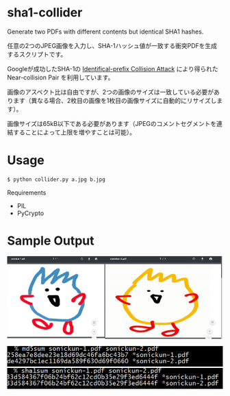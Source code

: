 # sha1-collider
Generate two PDFs with different contents but identical SHA1 hashes.

任意の2つのJPEG画像を入力し、SHA-1ハッシュ値が一致する衝突PDFを生成するスクリプトです。

Googleが成功したSHA-1の [Identifical-prefix Collision Attack](https://security.googleblog.com/2017/02/announcing-first-sha1-collision.html) により得られた Near-collision Pair を利用しています。

画像のアスペクト比は自由ですが、2つの画像のサイズは一致している必要があります（異なる場合、2枚目の画像を1枚目の画像サイズに自動的にリサイズします）。

画像サイズは65kB以下である必要があります（JPEGのコメントセグメントを連結することによって上限を増やすことは可能）。


# Usage
```sh
$ python collider.py a.jpg b.jpg
```
Requirements
- PIL
- PyCrypto


# Sample Output

![sonickun](sample/sonickun.png)

![hash](sample/hash.png)
